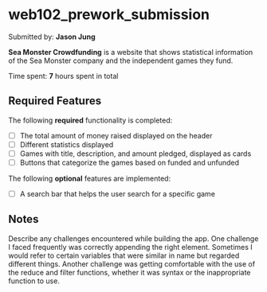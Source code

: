 # web102_prework_submission
Submitted by: **Jason Jung**

**Sea Monster Crowdfunding** is a website that shows statistical information of the Sea Monster company and the independent games they fund.

Time spent: **7** hours spent in total

## Required Features

The following **required** functionality is completed:

* [ ] The total amount of money raised displayed on the header
* [ ] Different statistics displayed 
* [ ] Games with title, description, and amount pledged, displayed as cards
* [ ] Buttons that categorize the games based on funded and unfunded

The following **optional** features are implemented:

* [ ] A search bar that helps the user search for a specific game


## Notes

Describe any challenges encountered while building the app. One challenge I faced frequently was correctly appending the right element. Sometimes I would refer to certain variables that were similar in name but regarded different things. Another challenge was getting comfortable with the use of the reduce and filter functions, whether it was syntax or the inappropriate function to use. 

